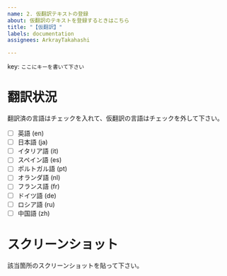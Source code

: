 ```yaml
---
name: 2. 仮翻訳テキストの登録
about: 仮翻訳のテキストを登録するときはこちら
title: "【仮翻訳】"
labels: documentation
assignees: ArkrayTakahashi

---
```


key: `ここにキーを書いて下さい`

# 翻訳状況
翻訳済の言語はチェックを入れて、仮翻訳の言語はチェックを外して下さい。
- [ ] 英語 (en)
- [ ] 日本語 (ja)
- [ ] イタリア語 (it)
- [ ] スペイン語 (es)
- [ ] ポルトガル語 (pt)
- [ ] オランダ語 (nl)
- [ ] フランス語 (fr)
- [ ] ドイツ語 (de)
- [ ] ロシア語 (ru)
- [ ] 中国語 (zh)

# スクリーンショット
該当箇所のスクリーンショットを貼って下さい。
